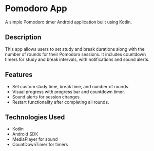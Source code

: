 # Pomodoro App

A simple Pomodoro timer Android application built using Kotlin.

## Description

This app allows users to set study and break durations along with the number of rounds for their Pomodoro sessions. It includes countdown timers for study and break intervals, with notifications and sound alerts.

## Features

- Set custom study time, break time, and number of rounds.
- Visual progress with progress bar and countdown timer.
- Sound alerts for session changes.
- Restart functionality after completing all rounds.

## Technologies Used

- Kotlin
- Android SDK
- MediaPlayer for sound
- CountDownTimer for timers
